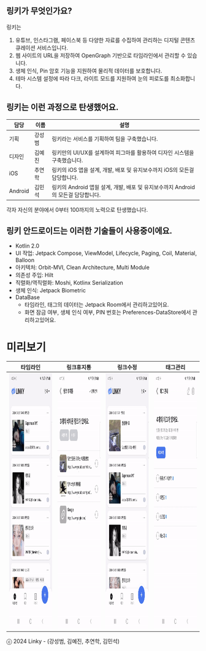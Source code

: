 ## 링키가 무엇인가요?

링키는
1. 유튜브, 인스타그램, 페이스북 등 다양한 자료를 수집하여 관리하는 디지털 콘텐츠 큐레이션 서비스입니다.
2. 웹 사이트의 URL을 저장하여 OpenGraph 기반으로 타임라인에서 관리할 수 있습니다.
3. 생체 인식, Pin 암호 기능을 지원하여 물리적 데이터를 보호합니다.
4. 테마 시스템 설정에 따라 다크, 라이트 모드를 지원하여 눈의 피로도를 최소화합니다.

## 링키는 이런 과정으로 탄생했어요.

|담당|이름|설명|
|---|---|---|
|기획|강성범|링키라는 서비스를 기획하여 팀을 구축했습니다.|
|디자인|김예진|링키만의 UI/UX를 설계하여 피그마를 활용하여 디자인 시스템을 구축했습니다.|
|iOS|추연학|링키의 iOS 앱을 설계, 개발, 배포 및 유지보수까지 iOS의 모든걸 담당합니다.|
|Android|김민석|링키의 Android 앱읠 설계, 개발, 배포 및 유지보수까지 Android의 모든걸 담당합니다.|

각자 자신의 분야에서 0부터 100까지의 노력으로 탄생했습니다.

## 링키 안드로이드는 이러한 기술들이 사용중이에요.
- Kotlin 2.0
- UI 작업: Jetpack Compose, ViewModel, Lifecycle, Paging, Coil, Material, Balloon
- 아키텍처: Orbit-MVI, Clean Architecture, Multi Module
- 의존성 주입: Hilt
- 직렬화/역직렬화: Moshi, Kotlinx Serialization
- 생체 인식: Jetpack Biometric
- DataBase
  - 타임라인, 태그의 데이터는 Jetpack Room에서 관리하고있어요.
  - 화면 잠금 여부, 생체 인식 여부, PIN 번호는 Preferences-DataStore에서 관리하고있어요.

# 미리보기

|타임라인|링크휴지통|링크수정|태그관리|
|---|---|---|---|
|<img src="/preview/home.gif" width="300" height="666"/>|<img src="/preview/link_del.gif" width="300" height="666"/>|<img src="/preview/link_edit.gif" width="300" height="666"/>|<img src="/preview/tag_set.gif" width="300" height="666"/>|

ⓒ 2024 Linky - (강성범, 김예진, 추연학, 김민석)
